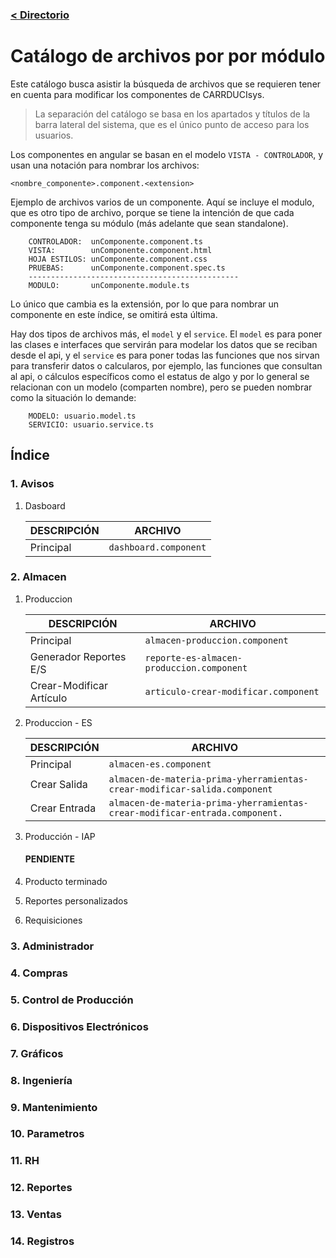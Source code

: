 ### [< Directorio](../directorio.md)

# Catálogo de archivos por por módulo
Este catálogo busca asistir la búsqueda de archivos que se requieren tener en cuenta para modificar los componentes de CARRDUCIsys.

>La separación del catálogo se basa en los apartados y títulos de la barra lateral del sistema, que es el único punto de acceso para los usuarios.

Los componentes en angular se basan en el modelo `VISTA - CONTROLADOR`, y usan una notación para nombrar los archivos:

```
<nombre_componente>.component.<extension>
```

Ejemplo de archivos varios de un componente. Aquí se incluye el modulo, que es otro tipo de archivo, porque se tiene la intención de que cada componente tenga su módulo (más adelante que sean standalone).

``` 
    CONTROLADOR:  unComponente.component.ts
    VISTA:        unComponente.component.html
    HOJA ESTILOS: unComponente.component.css
    PRUEBAS:      unComponente.component.spec.ts
    -----------------------------------------------
    MODULO:       unComponente.module.ts
```

Lo único que cambia es la extensión, por lo que para nombrar un componente en este índice, se omitirá esta última.

Hay dos tipos de archivos más, el `model` y el `service`. El `model` es para poner las clases e interfaces que servirán para modelar los datos que se reciban desde el api, y el `service` es para
poner todas las funciones que nos sirvan para transferir datos o calcularos, por ejemplo, las funciones que consultan al api, o cálculos específicos como el estatus de algo y por lo general se relacionan con un modelo (comparten nombre), pero se pueden nombrar como la situación lo demande:

```
    MODELO: usuario.model.ts
    SERVICIO: usuario.service.ts
```




## Índice
### 1. Avisos
1. Dasboard

    | DESCRIPCIÓN | ARCHIVO               |
    | ----------- | --------------------- |
    | Principal   | `dashboard.component` |
### 2. Almacen
1. Produccion

    | DESCRIPCIÓN              | ARCHIVO                                   |
    | ------------------------ | ----------------------------------------- |
    | Principal                | `almacen-produccion.component`            |
    | Generador Reportes E/S   | `reporte-es-almacen-produccion.component` |
    | Crear-Modificar Artículo | `articulo-crear-modificar.component`      |
    
1. Produccion - ES

    | DESCRIPCIÓN   | ARCHIVO                                                                       |
    | ------------- | ----------------------------------------------------------------------------- |
    | Principal     | `almacen-es.component`                                                        |
    | Crear Salida  | `almacen-de-materia-prima-yherramientas-crear-modificar-salida.component`     |
    | Crear Entrada | `almacen-de-materia-prima-yherramientas-crear-modificar-entrada.component.` |
    
1. Producción - IAP

    #### PENDIENTE

1. Producto terminado


2. Reportes personalizados


3. Requisiciones


### 3. Administrador
### 4. Compras
### 5. Control de Producción
### 6. Dispositivos Electrónicos
### 7. Gráficos
### 8. Ingeniería
### 9. Mantenimiento
### 10. Parametros
### 11. RH
### 12. Reportes
### 13. Ventas
### 14. Registros

